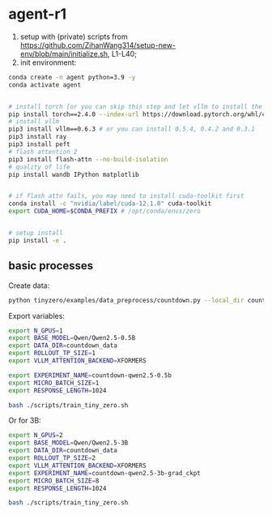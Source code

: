 # agent-r1
1. setup with (private) scripts from https://github.com/ZihanWang314/setup-new-env/blob/main/initialize.sh, L1-L40;
2. init environment:
```bash
conda create -n agent python=3.9 -y
conda activate agent


# install torch [or you can skip this step and let vllm to install the correct version for you]
pip install torch==2.4.0 --index-url https://download.pytorch.org/whl/cu121
# install vllm
pip3 install vllm==0.6.3 # or you can install 0.5.4, 0.4.2 and 0.3.1
pip3 install ray
pip3 install peft
# flash attention 2
pip3 install flash-attn --no-build-isolation
# quality of life
pip install wandb IPython matplotlib


# if flash attn fails, you may need to install cuda-toolkit first
conda install -c "nvidia/label/cuda-12.1.0" cuda-toolkit
export CUDA_HOME=$CONDA_PREFIX # /opt/conda/envs/zero


# setup install
pip install -e .
```


## basic processes

Create data:
```bash
python tinyzero/examples/data_preprocess/countdown.py --local_dir countdown_data
```

Export variables:
```bash
export N_GPUS=1
export BASE_MODEL=Qwen/Qwen2.5-0.5B
export DATA_DIR=countdown_data
export ROLLOUT_TP_SIZE=1
export VLLM_ATTENTION_BACKEND=XFORMERS

export EXPERIMENT_NAME=countdown-qwen2.5-0.5b
export MICRO_BATCH_SIZE=1
export RESPONSE_LENGTH=1024

bash ./scripts/train_tiny_zero.sh
```


Or for 3B:
```bash
export N_GPUS=2
export BASE_MODEL=Qwen/Qwen2.5-3B
export DATA_DIR=countdown_data
export ROLLOUT_TP_SIZE=2
export VLLM_ATTENTION_BACKEND=XFORMERS
export EXPERIMENT_NAME=countdown-qwen2.5-3b-grad_ckpt
export MICRO_BATCH_SIZE=8
export RESPONSE_LENGTH=1024

bash ./scripts/train_tiny_zero.sh
```